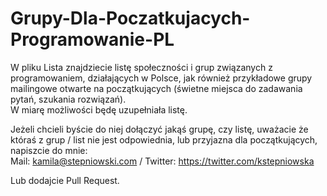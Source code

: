 # Grupy-Dla-Poczatkujacych-Programowanie-PL
W pliku Lista znajdziecie listę społeczności i grup związanych z programowaniem, działających w Polsce,  jak również przykładowe grupy mailingowe otwarte na  początkujących  (świetne miejsca do zadawania pytań, szukania rozwiązań).   
W miarę możliwości będę uzupełniała listę.   

Jeżeli chcieli byście do niej dołączyć jakąś grupę, czy listę, uważacie że któraś z grup / list nie jest odpowiednia, lub przyjazna dla początkujących, napiszcie do mnie:  
Mail: kamila@stepniowski.com / Twitter: https://twitter.com/kstepniowska 

Lub dodajcie Pull Request.
